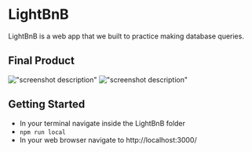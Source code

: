 # LightBnB

LightBnB is a web app that we built to practice making database queries.


## Final Product

!["screenshot description"](#)
!["screenshot description"](#)


## Getting Started

- In your terminal navigate inside the LightBnB folder
- ```npm run local```
- In your web browser navigate to http://localhost:3000/